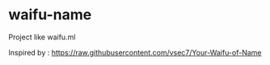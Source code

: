 # waifu-name
Project like waifu.ml

Inspired by : https://raw.githubusercontent.com/vsec7/Your-Waifu-of-Name
